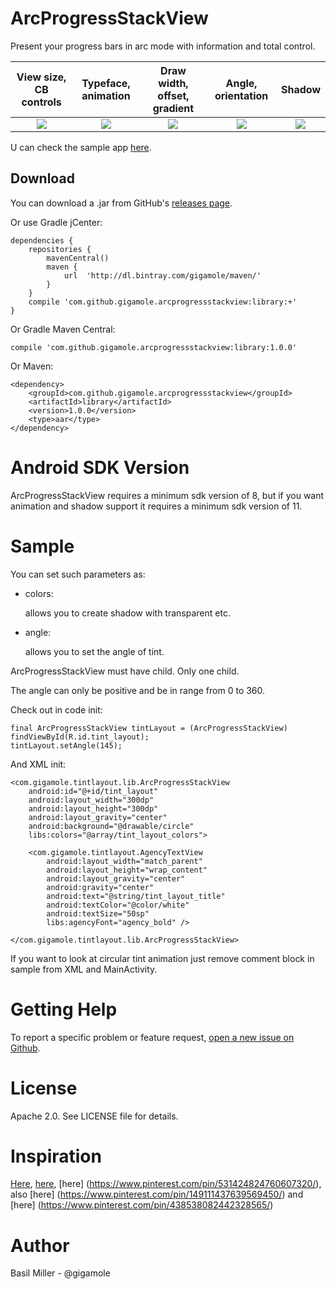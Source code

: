 ArcProgressStackView
===================
Present your progress bars in arc mode with information and total control.

View size, CB controls     |Typeface, animation     |Draw width, offset, gradient   |Angle, orientation          |Shadow
:-------------------------:|:-------------------------:|:-------------------------:|:-------------------------:|:-------------------------:
![](https://lh3.googleusercontent.com/-5wahrBgdCTw/VuwHChXS3FI/AAAAAAAACNQ/eqpqhfnN5G0l3EnETDQ_I5qu4kqQYSysA/w327-h551-no/apsv_preview_size_cb.gif)|![](https://lh4.googleusercontent.com/-c6X1XyKY1go/VuwHCkNghpI/AAAAAAAACNQ/x_xtWAytFPkNrbuEDylIGKNR8mh1jW-rg/w323-h552-no/apsv_preview_typeface_animation.gif)|![](https://lh6.googleusercontent.com/-mz_x7ViHvpQ/VuwHCrwvy-I/AAAAAAAACNQ/vShu09gRxDYv1eekjOLDeSKoHMSluph3w/w325-h552-no/apsv_preview_offset.gif)|![](https://lh6.googleusercontent.com/-iuYi_G-OGrc/VuwHCgvlRNI/AAAAAAAACNQ/LNaGspht3gYsAMJfclfF9InQBzTamHj0Q/w325-h552-no/apsv_preview_angle.gif)|![](https://lh6.googleusercontent.com/-ifOq29FoVrE/VuwHCprAWrI/AAAAAAAACNQ/wLdEYiyV2kwd2rQDQf0QSMe-amHIbhogQ/w325-h552-no/apsv_preview_shadow.gif)

U can check the sample app [here](https://github.com/GIGAMOLE/ArcProgressStackView/tree/master/app).

Download
------------

You can download a .jar from GitHub's [releases page](https://github.com/GIGAMOLE/ArcProgressStackView/releases).

Or use Gradle jCenter:

    dependencies {
        repositories {
            mavenCentral()
            maven {
                url  'http://dl.bintray.com/gigamole/maven/'
            }
        }
        compile 'com.github.gigamole.arcprogressstackview:library:+'
    }

Or Gradle Maven Central:

    compile 'com.github.gigamole.arcprogressstackview:library:1.0.0'

Or Maven:

    <dependency>
	    <groupId>com.github.gigamole.arcprogressstackview</groupId>
	    <artifactId>library</artifactId>
	    <version>1.0.0</version>
	    <type>aar</type>
    </dependency>

Android SDK Version
=========
ArcProgressStackView requires a minimum sdk version of 8, but if you want animation and shadow support it requires a minimum sdk version of 11. 

Sample
========

You can set such parameters as:

 - colors:
 
    allows you to create shadow with transparent etc.
 - angle:
 
    allows you to set the angle of tint.

ArcProgressStackView must have child. Only one child.

The angle can only be positive and be in range from 0 to 360.

Check out in code init:

    final ArcProgressStackView tintLayout = (ArcProgressStackView) findViewById(R.id.tint_layout);
    tintLayout.setAngle(145);

And XML init:

    <com.gigamole.tintlayout.lib.ArcProgressStackView
        android:id="@+id/tint_layout"
        android:layout_width="300dp"
        android:layout_height="300dp"
        android:layout_gravity="center"
        android:background="@drawable/circle"
        libs:colors="@array/tint_layout_colors">

        <com.gigamole.tintlayout.AgencyTextView
            android:layout_width="match_parent"
            android:layout_height="wrap_content"
            android:layout_gravity="center"
            android:gravity="center"
            android:text="@string/tint_layout_title"
            android:textColor="@color/white"
            android:textSize="50sp"
            libs:agencyFont="agency_bold" />

    </com.gigamole.tintlayout.lib.ArcProgressStackView>
    
If you want to look at circular tint animation just remove comment block in sample from XML and MainActivity.

Getting Help
======

To report a specific problem or feature request, [open a new issue on Github](https://github.com/GIGAMOLE/ArcProgressStackView/issues/new).

License
======

Apache 2.0. See LICENSE file for details.

Inspiration
======

[Here](https://www.behance.net/gallery/33128783/12-weeks-marathon-in-Sketch), [here](https://www.pinterest.com/pin/460915343094746684/), [here] (https://www.pinterest.com/pin/531424824760607320/), also [here] (https://www.pinterest.com/pin/149111437639569450/) and [here] (https://www.pinterest.com/pin/438538082442328565/)

Author
=======

Basil Miller - @gigamole